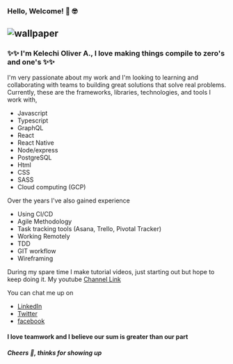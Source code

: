 ### Hello, Welcome! 👋 🤓
![wallpaper](https://res.cloudinary.com/oliver-k/image/upload/v1594480984/saves/Colorful_Business_Data_General_Linkedin_Banner.png)
----------------------------------

### ✨✨ I'm Kelechi Oliver A., I love making things compile to zero's and one's ✨✨

I'm very passionate about my work and I'm looking to learning and collaborating with teams to building great solutions that solve real problems.
Currently, these are the frameworks, libraries, technologies, and tools I work with,
- Javascript
- Typescript
- GraphQL
- React
- React Native
- Node/express
- PostgreSQL
- Html
- CSS
- SASS
- Cloud computing (GCP)

Over the years I've also gained experience
- Using CI/CD
- Agile Methodology
- Task tracking tools (Asana, Trello, Pivotal Tracker)
- Working Remotely
- TDD
- GIT workflow
- Wireframing

During my spare time I make tutorial videos, just starting out but hope to keep doing it. 
My youtube [Channel Link](https://www.youtube.com/channel/UCm4cXpfP080k-0PEag5M2PA?view_as=subscriber)

You can chat me up on
- [LinkedIn](https://www.linkedin.com/in/oliver-ke)
- [Twitter](https://twitter.com/KelechiOliver3)
- [facebook](https://web.facebook.com/kelechi.azorji)

#### I love teamwork and I believe our sum is greater than our part

##### Cheers 🥂, thinks for showing up 
